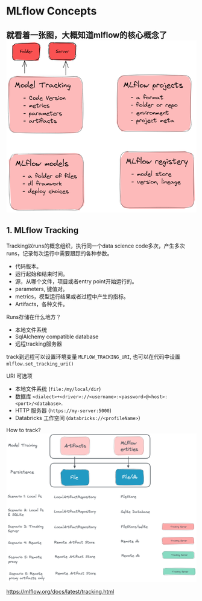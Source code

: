 # MLflow Concepts

就看着一张图，大概知道mlflow的核心概念了
![ML Flow Components](mlflow_components.png)
------

## 1. MLflow Tracking
Tracking以runs的概念组织，执行同一个data science code多次，产生多次runs，记录每次运行中需要跟踪的各种参数。

- 代码版本。
- 运行起始和结束时间。
- 源，从哪个文件，项目或者entry point开始运行的。
- parameters, 键值对。
- metrics，模型运行结果或者过程中产生的指标。
- Artifacts，各种文件。

Runs存储在什么地方？
- 本地文件系统
- SqlAlchemy compatible database
- 远程tracking服务器

track到远程可以设置环境变量 `MLFLOW_TRACKING_URI`, 也可以在代码中设置 `mlflow.set_tracking_uri()`

URI 可选项
- 本地文件系统 (`file:/my/local/dir`)
- 数据库 `<dialect>+<driver>://<username>:<password>@<host>:<port>/<database>`. 
- HTTP 服务器 (`https://my-server:5000`)
- Databricks 工作空间 (`databricks://<profileName>`）


How to track?
![ML Flow tracking](mlflow_tracking.png)

https://mlflow.org/docs/latest/tracking.html










